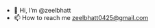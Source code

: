 - 👋 Hi, I’m @zeelbhatt
- 📫 How to reach me zeelbhatt0425@gmail.com

<!---
zeelbhatt/zeelbhatt is a ✨ special ✨ repository because its `README.md` (this file) appears on your GitHub profile.
You can click the Preview link to take a look zeelbhatt00@gmail.com
